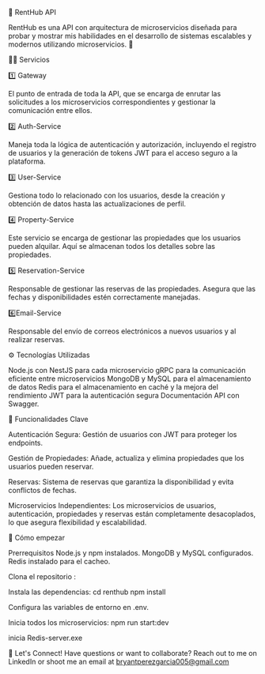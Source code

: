 🏡 RentHub API

RentHub es una API con arquitectura de microservicios diseñada para probar y mostrar mis habilidades en el desarrollo de sistemas escalables y modernos utilizando microservicios. 🚀

🧑‍💻 Servicios

1️⃣ Gateway

El punto de entrada de toda la API, que se encarga de enrutar las solicitudes a los microservicios correspondientes y gestionar la comunicación entre ellos.

2️⃣ Auth-Service

Maneja toda la lógica de autenticación y autorización, incluyendo el registro de usuarios y la generación de tokens JWT para el acceso seguro a la plataforma.

3️⃣ User-Service

Gestiona todo lo relacionado con los usuarios, desde la creación y obtención de datos hasta las actualizaciones de perfil.

4️⃣ Property-Service

Este servicio se encarga de gestionar las propiedades que los usuarios pueden alquilar. Aquí se almacenan todos los detalles sobre las propiedades.

5️⃣ Reservation-Service

Responsable de gestionar las reservas de las propiedades. Asegura que las fechas y disponibilidades estén correctamente manejadas.

6️⃣Email-Service

 Responsable del envío de correos electrónicos a nuevos usuarios y al realizar reservas.

⚙️ Tecnologías Utilizadas

Node.js con NestJS para cada microservicio
gRPC para la comunicación eficiente entre microservicios
MongoDB y MySQL para el almacenamiento de datos
Redis para el almacenamiento en caché y la mejora del rendimiento
JWT para la autenticación segura
Documentación API con Swagger.

📜 Funcionalidades Clave

Autenticación Segura: Gestión de usuarios con JWT para proteger los endpoints.

Gestión de Propiedades: Añade, actualiza y elimina propiedades que los usuarios pueden reservar.

Reservas: Sistema de reservas que garantiza la disponibilidad y evita conflictos de fechas.

Microservicios Independientes: Los microservicios de usuarios, autenticación, propiedades y reservas están completamente desacoplados, lo que asegura flexibilidad y escalabilidad.


🚀 Cómo empezar

Prerrequisitos
Node.js y npm instalados.
MongoDB y MySQL configurados.
Redis instalado para el cacheo.

Clona el repositorio : 

Instala las dependencias: 
cd renthub
npm install

Configura las variables de entorno en .env.

Inicia todos los microservicios:
npm run start:dev

inicia Redis-server.exe

💬 Let's Connect!
Have questions or want to collaborate? Reach out to me on LinkedIn or shoot me an email at bryantperezgarcia005@gmail.com
